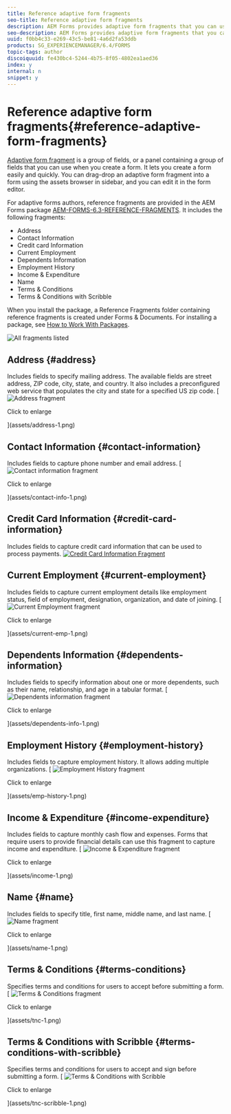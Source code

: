 ```yaml
---
title: Reference adaptive form fragments
seo-title: Reference adaptive form fragments
description: AEM Forms provides adaptive form fragments that you can use as assets to create a form quickly. 
seo-description: AEM Forms provides adaptive form fragments that you can use as assets to create a form quickly. 
uuid: f0bb4c33-e269-43c5-be81-4a6d2fa53ddb
products: SG_EXPERIENCEMANAGER/6.4/FORMS
topic-tags: author
discoiquuid: fe430bc4-5244-4b75-8f05-4802ea1aed36
index: y
internal: n
snippet: y
---
```


# Reference adaptive form fragments{#reference-adaptive-form-fragments}

[Adaptive form fragment](../../forms/using/adaptive-form-fragments.md) is a group of fields, or a panel containing a group of fields that you can use when you create a form. It lets you create a form easily and quickly. You can drag-drop an adaptive form fragment into a form using the assets browser in sidebar, and you can edit it in the form editor.

For adaptive forms authors, reference fragments are provided in the AEM Forms package [AEM-FORMS-6.3-REFERENCE-FRAGMENTS](https://www.adobeaemcloud.com/content/marketplace/marketplaceProxy.html?packagePath=/content/companies/public/adobe/packages/cq630/fd/AEM-FORMS-6.3-REFERENCE-FRAGMENTS). It includes the following fragments:

* Address
* Contact Information
* Credit card Information  
* Current Employment
* Dependents Information  
* Employment History
* Income & Expenditure
* Name  
* Terms & Conditions
* Terms & Conditions with Scribble

When you install the package, a Reference Fragments folder containing reference fragments is created under Forms & Documents. For installing a package, see [How to Work With Packages](../../sites/administering/using/package-manager.md).

![All fragments listed](assets/ootb-frags.png)

## Address {#address}

Includes fields to specify mailing address. The available fields are street address, ZIP code, city, state, and country. It also includes a preconfigured web service that populates the city and state for a specified US zip code.
[ ![Address fragment](assets/address.png)

Click to enlarge

](assets/address-1.png)

## Contact Information {#contact-information}

Includes fields to capture phone number and email address. 
[ ![Contact information fragment](assets/contact-info.png)

Click to enlarge

](assets/contact-info-1.png)

## Credit Card Information {#credit-card-information}

Includes fields to capture credit card information that can be used to process payments.
[ ![Credit Card Information Fragment](assets/cc-info.png)](assets/cc-info-1.png)

## Current Employment {#current-employment}

Includes fields to capture current employment details like employment status, field of employment, designation, organization, and date of joining. 
[ ![Current Employment fragment](assets/current-emp.png)

Click to enlarge

](assets/current-emp-1.png)

## Dependents Information {#dependents-information}

Includes fields to specify information about one or more dependents, such as their name, relationship, and age in a tabular format.
[ ![Dependents information fragment](assets/dependents-info.png)

Click to enlarge

](assets/dependents-info-1.png)

## Employment History {#employment-history}

Includes fields to capture employment history. It allows adding multiple organizations.
[ ![Employment History fragment](assets/emp-history.png)

Click to enlarge

](assets/emp-history-1.png)

## Income & Expenditure {#income-expenditure}

Includes fields to capture monthly cash flow and expenses. Forms that require users to provide financial details can use this fragment to capture income and expenditure.
[ ![Income & Expenditure fragment](assets/income.png)

Click to enlarge

](assets/income-1.png)

## Name {#name}

Includes fields to specify title, first name, middle name, and last name.
[ ![Name fragment](assets/name.png)

Click to enlarge

](assets/name-1.png)

## Terms & Conditions {#terms-conditions}

Specifies terms and conditions for users to accept before submitting a form.
[ ![Terms & Conditions fragment](assets/tnc.png)

Click to enlarge

](assets/tnc-1.png)

## Terms & Conditions with Scribble {#terms-conditions-with-scribble}

Specifies terms and conditions for users to accept and sign before submitting a form.
[ ![Terms & Conditions with Scribble](assets/tnc-scribble.png)

Click to enlarge

](assets/tnc-scribble-1.png)